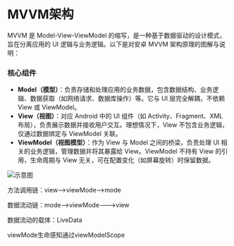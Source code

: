# MVVM架构

MVVM 是 Model-View-ViewModel 的缩写，是一种基于数据驱动的设计模式，旨在分离应用的 UI 逻辑与业务逻辑。以下是对安卓 MVVM 架构原理的图解与说明：

### 核心组件

- **Model（模型）**：负责存储和处理应用的业务数据，包含数据结构、业务逻辑、数据获取（如网络请求、数据库操作）等。它与 UI 层完全解耦，不依赖 View 或 ViewModel。
- **View（视图）**：对应 Android 中的 UI 组件（如 Activity、Fragment、XML 布局），负责展示数据并接收用户交互。理想情况下，View 不包含业务逻辑，仅通过数据绑定与 ViewModel 关联。
- **ViewModel（视图模型）**：作为 View 与 Model 之间的桥梁，负责处理 UI 相关的业务逻辑，管理数据并将其暴露给 View。ViewModel 不持有 View 的引用，生命周期与 View 无关，可在配置变化（如屏幕旋转）时保留数据。

![示意图](D:\MyProject\kotlinDemo\doc\images\mvvm.png)

方法调用链：view-->viewMode-->mode

数据流动链：mode-->viewMode--->view

数据流动的载体：LiveData

viewMode生命感知通过viewModelScope